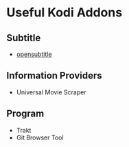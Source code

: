 # Useful Kodi Addons
## Subtitle
* [opensubtitle](https://github.com/opensubtitles/service.subtitles.opensubtitles_by_opensubtitles)

## Information Providers
* Universal Movie Scraper

## Program
* Trakt
* Git Browser Tool

